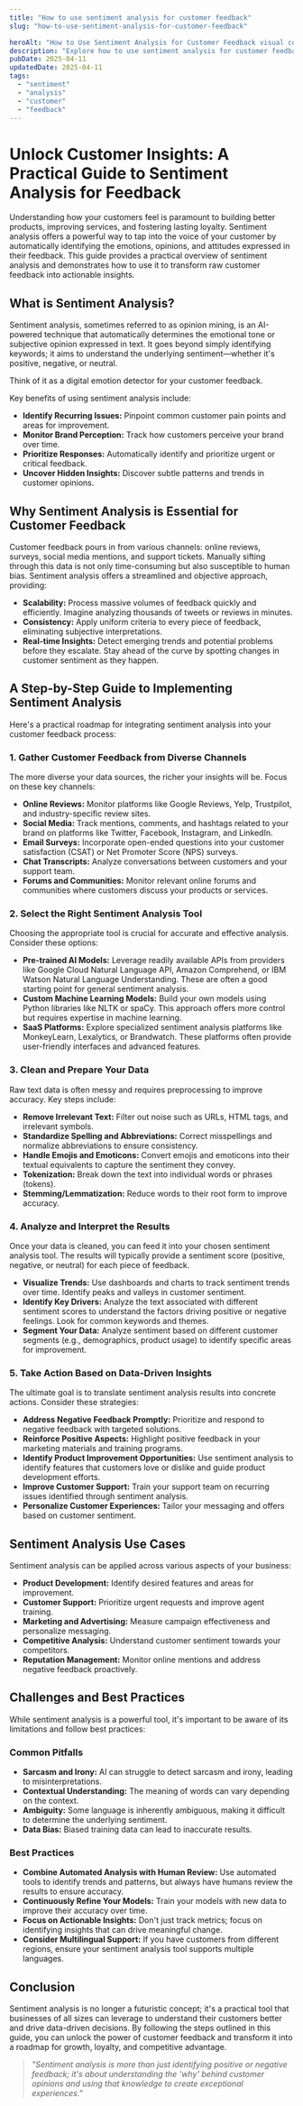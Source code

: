 ```yaml
---
title: "How to use sentiment analysis for customer feedback"
slug: "how-to-use-sentiment-analysis-for-customer-feedback"

heroAlt: "How to Use Sentiment Analysis for Customer Feedback visual cover image"
description: "Explore how to use sentiment analysis for customer feedback in this detailed guide, offering insights, strategies, and practical tips to enhance your understanding and application of the topic."
pubDate: 2025-04-11
updatedDate: 2025-04-11
tags:
  - "sentiment"
  - "analysis"
  - "customer"
  - "feedback"
---
```


# Unlock Customer Insights: A Practical Guide to Sentiment Analysis for Feedback

Understanding how your customers feel is paramount to building better products, improving services, and fostering lasting loyalty. Sentiment analysis offers a powerful way to tap into the voice of your customer by automatically identifying the emotions, opinions, and attitudes expressed in their feedback. This guide provides a practical overview of sentiment analysis and demonstrates how to use it to transform raw customer feedback into actionable insights.

## What is Sentiment Analysis?

Sentiment analysis, sometimes referred to as opinion mining, is an AI-powered technique that automatically determines the emotional tone or subjective opinion expressed in text. It goes beyond simply identifying keywords; it aims to understand the underlying sentiment—whether it's positive, negative, or neutral.

Think of it as a digital emotion detector for your customer feedback.

Key benefits of using sentiment analysis include:

- **Identify Recurring Issues:** Pinpoint common customer pain points and areas for improvement.
- **Monitor Brand Perception:** Track how customers perceive your brand over time.
- **Prioritize Responses:** Automatically identify and prioritize urgent or critical feedback.
- **Uncover Hidden Insights:** Discover subtle patterns and trends in customer opinions.

## Why Sentiment Analysis is Essential for Customer Feedback

Customer feedback pours in from various channels: online reviews, surveys, social media mentions, and support tickets. Manually sifting through this data is not only time-consuming but also susceptible to human bias. Sentiment analysis offers a streamlined and objective approach, providing:

- **Scalability:** Process massive volumes of feedback quickly and efficiently. Imagine analyzing thousands of tweets or reviews in minutes.
- **Consistency:** Apply uniform criteria to every piece of feedback, eliminating subjective interpretations.
- **Real-time Insights:** Detect emerging trends and potential problems before they escalate. Stay ahead of the curve by spotting changes in customer sentiment as they happen.

## A Step-by-Step Guide to Implementing Sentiment Analysis

Here's a practical roadmap for integrating sentiment analysis into your customer feedback process:

### 1. Gather Customer Feedback from Diverse Channels

The more diverse your data sources, the richer your insights will be. Focus on these key channels:

- **Online Reviews:** Monitor platforms like Google Reviews, Yelp, Trustpilot, and industry-specific review sites.
- **Social Media:** Track mentions, comments, and hashtags related to your brand on platforms like Twitter, Facebook, Instagram, and LinkedIn.
- **Email Surveys:** Incorporate open-ended questions into your customer satisfaction (CSAT) or Net Promoter Score (NPS) surveys.
- **Chat Transcripts:** Analyze conversations between customers and your support team.
- **Forums and Communities:** Monitor relevant online forums and communities where customers discuss your products or services.

### 2. Select the Right Sentiment Analysis Tool

Choosing the appropriate tool is crucial for accurate and effective analysis. Consider these options:

- **Pre-trained AI Models:** Leverage readily available APIs from providers like Google Cloud Natural Language API, Amazon Comprehend, or IBM Watson Natural Language Understanding. These are often a good starting point for general sentiment analysis.
- **Custom Machine Learning Models:** Build your own models using Python libraries like NLTK or spaCy. This approach offers more control but requires expertise in machine learning.
- **SaaS Platforms:** Explore specialized sentiment analysis platforms like MonkeyLearn, Lexalytics, or Brandwatch. These platforms often provide user-friendly interfaces and advanced features.

### 3. Clean and Prepare Your Data

Raw text data is often messy and requires preprocessing to improve accuracy. Key steps include:

- **Remove Irrelevant Text:** Filter out noise such as URLs, HTML tags, and irrelevant symbols.
- **Standardize Spelling and Abbreviations:** Correct misspellings and normalize abbreviations to ensure consistency.
- **Handle Emojis and Emoticons:** Convert emojis and emoticons into their textual equivalents to capture the sentiment they convey.
- **Tokenization:** Break down the text into individual words or phrases (tokens).
- **Stemming/Lemmatization:** Reduce words to their root form to improve accuracy.

### 4. Analyze and Interpret the Results

Once your data is cleaned, you can feed it into your chosen sentiment analysis tool. The results will typically provide a sentiment score (positive, negative, or neutral) for each piece of feedback.

- **Visualize Trends:** Use dashboards and charts to track sentiment trends over time. Identify peaks and valleys in customer sentiment.
- **Identify Key Drivers:** Analyze the text associated with different sentiment scores to understand the factors driving positive or negative feelings. Look for common keywords and themes.
- **Segment Your Data:** Analyze sentiment based on different customer segments (e.g., demographics, product usage) to identify specific areas for improvement.

### 5. Take Action Based on Data-Driven Insights

The ultimate goal is to translate sentiment analysis results into concrete actions. Consider these strategies:

- **Address Negative Feedback Promptly:** Prioritize and respond to negative feedback with targeted solutions.
- **Reinforce Positive Aspects:** Highlight positive feedback in your marketing materials and training programs.
- **Identify Product Improvement Opportunities:** Use sentiment analysis to identify features that customers love or dislike and guide product development efforts.
- **Improve Customer Support:** Train your support team on recurring issues identified through sentiment analysis.
- **Personalize Customer Experiences:** Tailor your messaging and offers based on customer sentiment.

## Sentiment Analysis Use Cases

Sentiment analysis can be applied across various aspects of your business:

- **Product Development:** Identify desired features and areas for improvement.
- **Customer Support:** Prioritize urgent requests and improve agent training.
- **Marketing and Advertising:** Measure campaign effectiveness and personalize messaging.
- **Competitive Analysis:** Understand customer sentiment towards your competitors.
- **Reputation Management:** Monitor online mentions and address negative feedback proactively.

## Challenges and Best Practices

While sentiment analysis is a powerful tool, it's important to be aware of its limitations and follow best practices:

### Common Pitfalls

- **Sarcasm and Irony:** AI can struggle to detect sarcasm and irony, leading to misinterpretations.
- **Contextual Understanding:** The meaning of words can vary depending on the context.
- **Ambiguity:** Some language is inherently ambiguous, making it difficult to determine the underlying sentiment.
- **Data Bias:** Biased training data can lead to inaccurate results.

### Best Practices

- **Combine Automated Analysis with Human Review:** Use automated tools to identify trends and patterns, but always have humans review the results to ensure accuracy.
- **Continuously Refine Your Models:** Train your models with new data to improve their accuracy over time.
- **Focus on Actionable Insights:** Don't just track metrics; focus on identifying insights that can drive meaningful change.
- **Consider Multilingual Support:** If you have customers from different regions, ensure your sentiment analysis tool supports multiple languages.

## Conclusion

Sentiment analysis is no longer a futuristic concept; it's a practical tool that businesses of all sizes can leverage to understand their customers better and drive data-driven decisions. By following the steps outlined in this guide, you can unlock the power of customer feedback and transform it into a roadmap for growth, loyalty, and competitive advantage.

> _"Sentiment analysis is more than just identifying positive or negative feedback; it's about understanding the 'why' behind customer opinions and using that knowledge to create exceptional experiences."_
